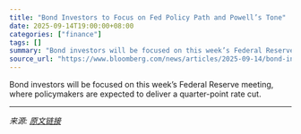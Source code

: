 ```yaml
---
title: "Bond Investors to Focus on Fed Policy Path and Powell’s Tone"
date: 2025-09-14T19:00:00+08:00
categories: ["finance"]
tags: []
summary: "Bond investors will be focused on this week’s Federal Reserve meeting, where policymakers are expected to deliver a quarter-point rate cut."
source_url: "https://www.bloomberg.com/news/articles/2025-09-14/bond-investors-to-focus-on-fed-policy-path-and-powell-s-tone"
---
```


Bond investors will be focused on this week’s Federal Reserve meeting, where policymakers are expected to deliver a quarter-point rate cut.

---

*来源: [原文链接](https://www.bloomberg.com/news/articles/2025-09-14/bond-investors-to-focus-on-fed-policy-path-and-powell-s-tone)*
